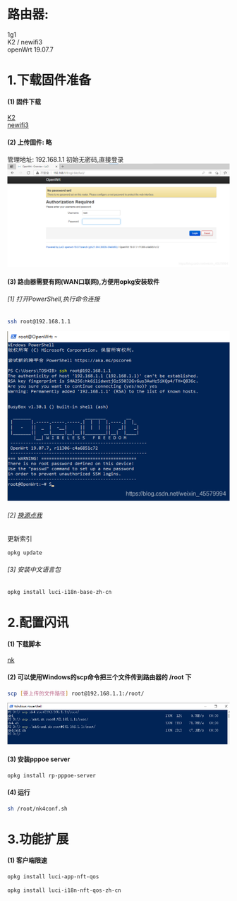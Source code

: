 # 路由器:
1g1  
K2 / newifi3  
openWrt 19.07.7  

# 1.下载固件准备
#### (1) 固件下载  
 [K2](openwrt-19.07.7-ramips-mt7620-psg1218a-squashfs-sysupgrade.bin)  
[newifi3](openwrt-newifi-d2-sysupgrade-v19.07.7.bin)

#### (2) 上传固件: 略
管理地址: 192.168.1.1
初始无密码,直接登录
![在这里插入图片描述](1.png)


#### (3) 路由器需要有网(WAN口联网),方便用opkg安装软件

###### [1] 打开PowerShell,执行命令连接
```bash
ssh root@192.168.1.1
```
![在这里插入图片描述](2.png)

###### [2] [换源点我](https://blog.csdn.net/weixin_45579994/article/details/112381181)

更新索引
```bash
opkg update
```

###### [3] 安装中文语言包
```bash
opkg install luci-i18n-base-zh-cn
```

# 2.配置闪讯
#### (1) 下载脚本
[nk](nk)
#### (2) 可以使用Windows的scp命令把三个文件传到路由器的 /root 下
```bash
scp [要上传的文件路径] root@192.168.1.1:/root/
```
![在这里插入图片描述](3.png)

#### (3) 安装pppoe server
```bash
opkg install rp-pppoe-server
```

#### (4) 运行
```bash
sh /root/nk4conf.sh
```

# 3.功能扩展
#### (1) 客户端限速
```bash
opkg install luci-app-nft-qos
```
```bash
opkg install luci-i18n-nft-qos-zh-cn
```